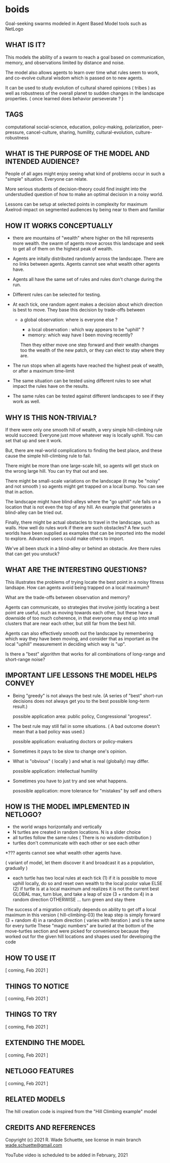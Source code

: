 # boids
Goal-seeking swarms modeled in Agent Based Model tools such as NetLogo

## WHAT IS IT?

This models the ability of a swarm to reach a goal based on communication, memory, and observations limited by distance and noise.      

The model also allows agents to learn over time what rules seem to work,
and co-evolve cultural wisdom which is passed on to new agents.

It can be used to study evolution of cultural shared opinions ( tribes )
as well as robustness of the overall planet to sudden changes in 
the landscape properties. ( once learned does behavior perseverate ? ) 

## TAGS
computational social-science, education, policy-making, polarization, peer-pressure,
cancel-culture, sharing, humility, cultural-evolution, culture-robustness

## WHAT IS THE PURPOSE OF THE MODEL AND INTENDED AUDIENCE?

People of all ages might enjoy seeing what kind of problems occur in such a 
"simple" situation.   Everyone can relate.

More serious students of decision-theory could find insight into the understudied
question of how to make an optimal decision in a noisy world.

Lessons can be setup at selected points in complexity for maximum 
Axelrod-impact on segmented audiences by being near to them and familiar

## HOW IT WORKS CONCEPTUALLY
 
  * there are mountains of "wealth" where higher on the hill represents
    more wealth.  the swarm of agents move across this landscape and
    seek to get all of them on the highest peak of wealth.

  * Agents are initally distributed randomly across the landscape.  There are
    no links between agents.  Agents cannot see what wealth other agents have.

  * Agents all have the same set of rules and rules don't change during the run.

  * Different rules can be selected for testing.

  * At each tick, one random agent makes a decision about which direction is
    best to move.  They base this decision by trade-offs between

	* a global observation: where is everyone else ?
        * a local observation : which way appears to be "uphill" ? 
        * memory:  which way have I been moving recently?

        Then they either move one step forward and their wealth changes too
        the wealth of the new patch, or they can elect to stay where they are.

   * The run stops when all agents have reached the highest peak of wealth,
     or after a maximum time-limit

   * The same situation can be tested using different rules to see what
     impact the rules have on the results.

   * The same rules can be tested against different landscapes to see if 
     they work as well.


## WHY IS THIS NON-TRIVIAL?

   If there were only one smooth hill of wealth,  a very simple hill-climbing
   rule would succeed:   Everyone just move whatever way is locally uphill.
   You can set that up and see it work.

   But, there are real-world complications to finding the best place, and
   these cause the simple hill-climbing rule to fail.

   There might be more than one large-scale hill, so agents will get stuck
   on the wrong large hill.  You can try that out and see. 

   There might be small-scale variations on the landscape 
   (it may be "noisy" and not smooth ) so agents
    might get trapped on a local bump.  You can see that in action.

   The landscape might have blind-alleys where the "go uphill" rule fails 
   on a location that is not even the top of any hill. An example that
   generates a blind-alley can be tried out.

   Finally, there might be actual obstacles to travel in the landscape, 
   such as walls.  How well do rules work if there are such obstacles?
   A few such worlds have been supplied as examples that can be imported
   into the model to explore.  Advanced users could make others to import.

   We've all been stuck in a blind-alley or behind an obstacle.  Are there
   rules that can get you unstuck?
   


## WHAT ARE THE INTERESTING QUESTIONS?

This illustrates the problems of trying locate the best point in a noisy fitness landsape.  How can agents avoid being trapped on a local maximum?

What are the trade-offs between observation and memory?

Agents can communicate, so strategies that involve jointly locating a best 
point are useful, such as moving towards each other,  but these have a downside
of too much coherence, in that everyone may end up into small clusters that are near each other, but still far from the best hill. 

Agents can also effectively smooth out the landscape by remembering which way they
have been moving,  and consider that as important as the local "uphill" measurement
in deciding which way is "up".  

Is there a "best" algorithm that works for all combinations of long-range and
short-range noise?


## IMPORTANT LIFE LESSONS THE MODEL HELPS CONVEY

*  Being "greedy" is not always the best rule.
   (A series of "best" short-run decisions does not always get you to the best
    possible long-term result.)

   possible application area:   public policy,  Congressional "progress".

* The best rule may still fail in some situations.  ( A bad outcome doesn't
  mean that a bad policy was used.)

   possible application:   evaluating doctors or policy-makers

* Sometimes it pays to be slow to change one's opinion. 

* What is "obvious" ( locally ) and what is real (globally) may differ.

    possible application:  intellectual humility

* Sometimes you have to just try and see what happens.

    pososible application:   more tolerance for "mistakes" by self and others

## HOW IS THE MODEL IMPLEMENTED IN NETLOGO?


  * the world wraps horizontally and vertically
  * N turtles are created in random locations.  N is a slider choice
  * all turtles follow the same rules ( There is no wisdom-distribution )
  * turtles don't communicate with each other or see each other

  *??? agents cannot see what wealth other agents have.

 ( variant of model, let them discover it and broadcast it
            as a population, gradually )

  * each turtle has two local rules at each tick
     (1) if it is possible to move uphill locally, do so and
     reset own wealth to the local pcolor value
      ELSE
     (2) if turtle is at a local maximum
    and realizes it is not the current best GLOBAL max,
      turn blue, and take a leap of size (3 + random 4) in a random direction
     OTHERWISE ... turn green and stay there
 
 
  The success of a migration critically depends on ability to get off a local maximum
 in this version ( hill-climbing-03) the leap step is simply
 forward (3 + random 4) in a random direction  ( varies with iteration )
 and is the same for every turtle
  These "magic numbers" are buried at the bottom of the move-turtles section
 and were picked for convenience because they worked out for the given hill locations
 and shapes used for developing the code


## HOW TO USE IT

 [ coming, Feb 2021 ]

## THINGS TO NOTICE

 [ coming, Feb 2021 ]

## THINGS TO TRY

 [ coming, Feb 2021 ]

## EXTENDING THE MODEL

 [ coming, Feb 2021 ]

## NETLOGO FEATURES

 [ coming, Feb 2021 ]
## RELATED MODELS
 
 The hill creation code is inspired from the "Hill Climbing example" model

## CREDITS AND REFERENCES

Copyright (c) 2021 R. Wade Schuette, see license in main branch
wade.schuette@gmail.com 

YouTube video is scheduled to be added in February, 2021

 

